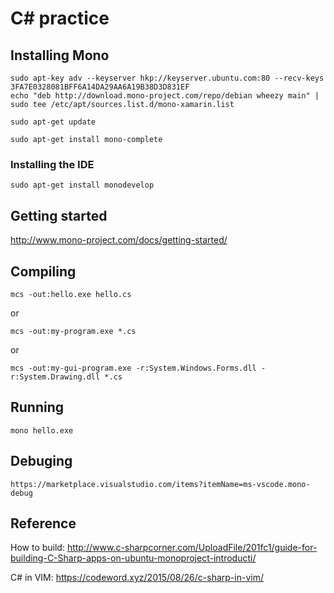 C# practice
===========

Installing Mono
---------------

```
sudo apt-key adv --keyserver hkp://keyserver.ubuntu.com:80 --recv-keys 3FA7E0328081BFF6A14DA29AA6A19B38D3D831EF
echo "deb http://download.mono-project.com/repo/debian wheezy main" | sudo tee /etc/apt/sources.list.d/mono-xamarin.list

sudo apt-get update

sudo apt-get install mono-complete
```

### Installing the IDE

```
sudo apt-get install monodevelop
```

Getting started
---------------

http://www.mono-project.com/docs/getting-started/


Compiling
---------

```
mcs -out:hello.exe hello.cs
```

or

```
mcs -out:my-program.exe *.cs
```

or

```
mcs -out:my-gui-program.exe -r:System.Windows.Forms.dll -r:System.Drawing.dll *.cs
```


Running
-------

```
mono hello.exe
```


Debuging
--------

```
https://marketplace.visualstudio.com/items?itemName=ms-vscode.mono-debug
```

Reference
---------

How to build:
 http://www.c-sharpcorner.com/UploadFile/201fc1/guide-for-building-C-Sharp-apps-on-ubuntu-monoproject-introducti/


 C# in VIM:
 https://codeword.xyz/2015/08/26/c-sharp-in-vim/
